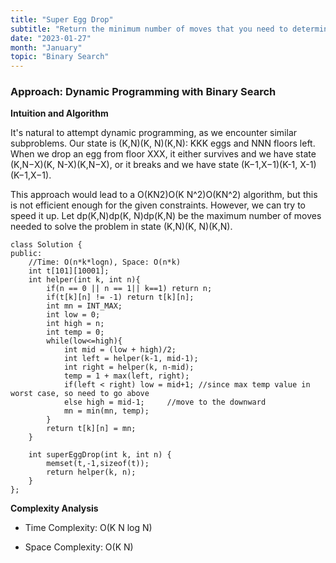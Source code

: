 ```yaml
---
title: "Super Egg Drop"
subtitle: "Return the minimum number of moves that you need to determine with certainty what the value of f is."
date: "2023-01-27"
month: "January"
topic: "Binary Search"
---
```


### Approach:  Dynamic Programming with Binary Search
**Intuition and Algorithm**

It's natural to attempt dynamic programming, as we encounter similar subproblems. Our state is (K,N)(K, N)(K,N): KKK eggs and NNN floors left. When we drop an egg from floor XXX, it either survives and we have state (K,N−X)(K, N-X)(K,N−X), or it breaks and we have state (K−1,X−1)(K-1, X-1) (K−1,X−1).

This approach would lead to a O(KN2)O(K N^2)O(KN^2) algorithm, but this is not efficient enough for the given constraints. However, we can try to speed it up. Let dp(K,N)dp(K, N)dp(K,N) be the maximum number of moves needed to solve the problem in state (K,N)(K, N)(K,N). 

```
class Solution {
public:
    //Time: O(n*k*logn), Space: O(n*k)
    int t[101][10001];
    int helper(int k, int n){
        if(n == 0 || n == 1|| k==1) return n;
        if(t[k][n] != -1) return t[k][n];
        int mn = INT_MAX; 
        int low = 0;
        int high = n;
        int temp = 0;
        while(low<=high){
            int mid = (low + high)/2;
            int left = helper(k-1, mid-1);
            int right = helper(k, n-mid);
            temp = 1 + max(left, right);
            if(left < right) low = mid+1; //since max temp value in worst case, so need to go above
            else high = mid-1;     //move to the downward
            mn = min(mn, temp); 
        }
        return t[k][n] = mn;
    }
    
    int superEggDrop(int k, int n) {
        memset(t,-1,sizeof(t));
        return helper(k, n);
    }
};
```

**Complexity Analysis**

- Time Complexity: O(K N log N)

- Space Complexity: O(K N) 